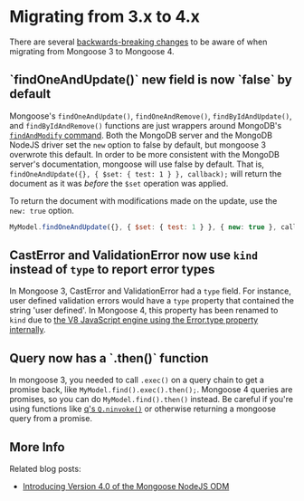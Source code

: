 # Migrating from 3.x to 4.x

There are several [backwards-breaking changes](https://github.com/Automattic/mongoose/wiki/4.0-Release-Notes) to be aware of when migrating from Mongoose 3 to Mongoose 4.

<h2 id="findandmodify-new">`findOneAndUpdate()` new field is now `false` by default</h2>

Mongoose's `findOneAndUpdate()`, `findOneAndRemove()`,
`findByIdAndUpdate()`, and `findByIdAndRemove()` functions are just
wrappers around MongoDB's
[`findAndModify` command](http://www.mongodb.com/docs/manual/reference/method/db.collection.findAndModify/).
Both the MongoDB server and the MongoDB NodeJS driver set the `new` option
to false by default, but mongoose 3 overwrote this default. In order to be
more consistent with the MongoDB server's documentation, mongoose will
use false by default. That is,
`findOneAndUpdate({}, { $set: { test: 1 } }, callback);` will return the
document as it was *before* the `$set` operation was applied.

To return the document with modifications made on the update, use the `new: true` option.

```javascript
MyModel.findOneAndUpdate({}, { $set: { test: 1 } }, { new: true }, callback);
```

## CastError and ValidationError now use `kind` instead of `type` to report error types

In Mongoose 3, CastError and ValidationError had a `type` field. For instance, user defined validation errors would have a `type` property that contained the string 'user defined'. In Mongoose 4, this property has been renamed to `kind` due to [the V8 JavaScript engine using the Error.type property internally](https://code.google.com/p/v8/issues/detail?id=2397).

<h2 id="promises">Query now has a `.then()` function</h2>

In mongoose 3, you needed to call `.exec()` on a query chain to get a
promise back, like `MyModel.find().exec().then();`. Mongoose 4 queries are
promises, so you can do `MyModel.find().then()` instead. Be careful if
you're using functions like
[q's `Q.ninvoke()`](https://github.com/kriskowal/q#adapting-node) or
otherwise returning a mongoose query from a promise.

<h2 id="moreinfo">More Info</h2>

Related blog posts:

- [Introducing Version 4.0 of the Mongoose NodeJS ODM](http://www.mongodb.com/blog/post/introducing-version-40-mongoose-nodejs-odm)
